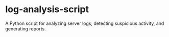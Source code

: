 # log-analysis-script
A Python script for analyzing server logs, detecting suspicious activity, and generating reports.
